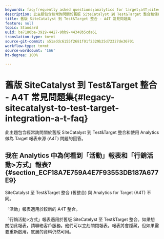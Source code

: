 ```yaml
---
keywords: faq;frequently asked questions;analytics for target;a4T;sitecatalyst;campaign>recipe;test&target;integration
description: 此主題包含經常詢問關於舊版 SiteCatalyst 到 Test&Target 整合和使用 Analytics 做為 Target 報表來源 (A4T) 問題的回答。
title: 舊版 SiteCatalyst 到 Test&Target 整合 - A4T 常見問題集
feature: null
topic: Standard
uuid: ba7180ba-3919-4427-9bb9-44348b5cda61
translation-type: tm+mt
source-git-commit: a51addc6155f2681f01f2329b25d72327de36701
workflow-type: tm+mt
source-wordcount: '166'
ht-degree: 100%

---
```



# 舊版 SiteCatalyst 到 Test&amp;Target 整合 - A4T 常見問題集{#legacy-sitecatalyst-to-test-target-integration-a-t-faq}

此主題包含經常詢問關於舊版 SiteCatalyst 到 Test&amp;Target 整合和使用 Analytics 做為 Target 報表來源 (A4T) 問題的回答。

## 我在 Analytics 中為何看到「活動」報表和「行銷活動>方式」報表? {#section_ECF18A7E759A4E7F93553DB187A677E9}

SiteCatalyst 至 Test&amp;Target 整合 (舊整合) 與 Analytics for Target (A4T) 不同。

「活動」報表適用於較新的 A4T 整合。

「行銷活動>方式」報表適用於舊版 SiteCatelyst 至 Test&amp;Target 整合。如果想關閉此報表，請聯絡客戶服務。他們可以立刻關閉報表。報表將會隱藏，但如果需要重新啟用，底層的資料仍然可用。
